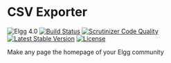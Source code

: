 CSV Exporter
============

![Elgg 4.0](https://img.shields.io/badge/Elgg-4.0-green.svg)
[![Build Status](https://scrutinizer-ci.com/g/ColdTrick/any_home/badges/build.png?b=master)](https://scrutinizer-ci.com/g/ColdTrick/any_home/build-status/master)
[![Scrutinizer Code Quality](https://scrutinizer-ci.com/g/ColdTrick/any_home/badges/quality-score.png?b=master)](https://scrutinizer-ci.com/g/ColdTrick/any_home/?branch=master)
[![Latest Stable Version](https://poser.pugx.org/coldtrick/any_home/v/stable.svg)](https://packagist.org/packages/coldtrick/any_home)
[![License](https://poser.pugx.org/coldtrick/any_home/license.svg)](https://packagist.org/packages/coldtrick/any_home)

Make any page the homepage of your Elgg community

